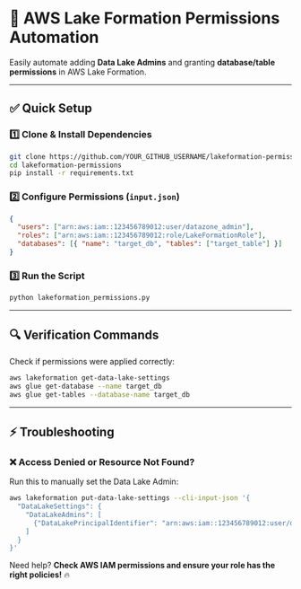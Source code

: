 # 🚀 AWS Lake Formation Permissions Automation

Easily automate adding **Data Lake Admins** and granting **database/table permissions** in AWS Lake Formation.

---

## ✅ Quick Setup

### 1️⃣ Clone & Install Dependencies
```bash
git clone https://github.com/YOUR_GITHUB_USERNAME/lakeformation-permissions.git
cd lakeformation-permissions
pip install -r requirements.txt
```

### 2️⃣ Configure Permissions (`input.json`)
```json
{
  "users": ["arn:aws:iam::123456789012:user/datazone_admin"],
  "roles": ["arn:aws:iam::123456789012:role/LakeFormationRole"],
  "databases": [{ "name": "target_db", "tables": ["target_table"] }]
}
```

### 3️⃣ Run the Script
```bash
python lakeformation_permissions.py
```

---

## 🔍 Verification Commands
Check if permissions were applied correctly:
```bash
aws lakeformation get-data-lake-settings
aws glue get-database --name target_db
aws glue get-tables --database-name target_db
```

---

## ⚡ Troubleshooting

### ❌ **Access Denied or Resource Not Found?**
Run this to manually set the Data Lake Admin:
```bash
aws lakeformation put-data-lake-settings --cli-input-json '{
  "DataLakeSettings": {
    "DataLakeAdmins": [
      {"DataLakePrincipalIdentifier": "arn:aws:iam::123456789012:user/datazone_admin"}
    ]
  }
}'
```

Need help? **Check AWS IAM permissions and ensure your role has the right policies!** 🔥
